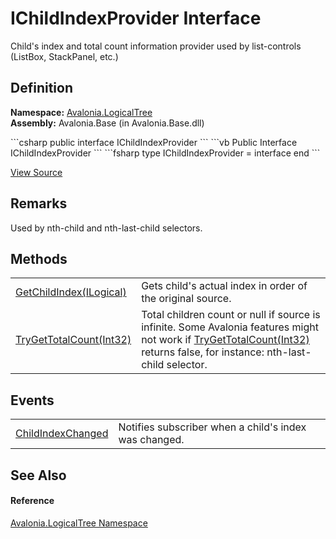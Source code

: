 # IChildIndexProvider Interface


Child's index and total count information provider used by list-controls (ListBox, StackPanel, etc.)



## Definition
**Namespace:** <a href="N_Avalonia_LogicalTree">Avalonia.LogicalTree</a>  
**Assembly:** Avalonia.Base (in Avalonia.Base.dll)

<Tabs groupId="api-code-preview">
<TabItem value="csharp" label="C#">
```csharp
public interface IChildIndexProvider
```
</TabItem>
<TabItem value="vb" label="VB">
```vb
Public Interface IChildIndexProvider
```
</TabItem>
<TabItem value="fsharp" label="F#">
```fsharp
type IChildIndexProvider = interface end
```
</TabItem>
</Tabs>



<a href="https://github.com/AvaloniaUI/Avalonia/tree/master/src/Avalonia.Base/LogicalTree/IChildIndexProvider.cs" title="View the source code">View Source</a>



## Remarks
Used by nth-child and nth-last-child selectors.

## Methods
<table>
<tr>
<td><a href="M_Avalonia_LogicalTree_IChildIndexProvider_GetChildIndex">GetChildIndex(ILogical)</a></td>
<td>Gets child's actual index in order of the original source.</td>
</tr>
<tr>
<td><a href="M_Avalonia_LogicalTree_IChildIndexProvider_TryGetTotalCount">TryGetTotalCount(Int32)</a></td>
<td>Total children count or null if source is infinite. Some Avalonia features might not work if <a href="M_Avalonia_LogicalTree_IChildIndexProvider_TryGetTotalCount">TryGetTotalCount(Int32)</a> returns false, for instance: nth-last-child selector.</td>
</tr>
</table>

## Events
<table>
<tr>
<td><a href="E_Avalonia_LogicalTree_IChildIndexProvider_ChildIndexChanged">ChildIndexChanged</a></td>
<td>Notifies subscriber when a child's index was changed.</td>
</tr>
</table>

## See Also


#### Reference
<a href="N_Avalonia_LogicalTree">Avalonia.LogicalTree Namespace</a>  

